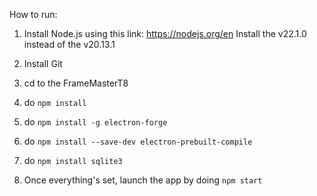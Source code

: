 How to run:

1. Install Node.js
using this link: https://nodejs.org/en
Install the v22.1.0 instead of the v20.13.1

2. Install Git

3. cd to the FrameMasterT8

4. do `npm install` 

5. do `npm install -g electron-forge`

6. do `npm install --save-dev electron-prebuilt-compile`

7. do `npm install sqlite3`

8. Once everything's set, launch the app by doing `npm start`